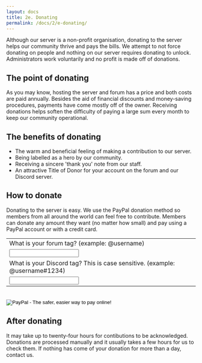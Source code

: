 ```yaml
---
layout: docs
title: 2e. Donating
permalink: /docs/2/e-donating/
---
```

Although our server is a non-profit organisation, donating to the server helps our community thrive and pays the bills.
We attempt to not force donating on people and nothing on our server requires donating to unlock.
Administrators work voluntarily and no profit is made off of donations.

## The point of donating
As you may know, hosting the server and forum has a price and both costs are paid annually.
Besides the aid of financial discounts and money-saving procedures, payments have come mostly off of the owner.
Receiving donations helps soften the difficulty of paying a large sum every month to keep our community operational.

## The benefits of donating
* The warm and beneficial feeling of making a contribution to our server.
* Being labelled as a hero by our community.
* Receiving a sincere 'thank you' note from our staff.
* An attractive Title of Donor for your account on the forum and our Discord server.

## How to donate
Donating to the server is easy.
We use the PayPal donation method so members from all around the world can feel free to contribute.
Members can donate any amount they want (no matter how small) and pay using a PayPal account or with a credit card.
<br>
<form action="https://www.paypal.com/cgi-bin/webscr" method="post" target="_top">
<input type="hidden" name="cmd" value="_donations">
<input type="hidden" name="business" value="FWM82LFV53MKE">
<input type="hidden" name="lc" value="US">
<input type="hidden" name="item_name" value="Shadow.GA">
<input type="hidden" name="button_subtype" value="services">
<input type="hidden" name="currency_code" value="USD">
<input type="hidden" name="bn" value="PP-BuyNowBF:btn_buynowCC_LG.gif:NonHosted">
<table>
<tr><td><input type="hidden" name="on0" value="What is your forum tag?">What is your forum tag? (example: @username)</td></tr><tr><td><input type="text" name="os0" maxlength="200"></td></tr>
<tr><td><input type="hidden" name="on1" value="What is your Discord tag?">What is your Discord tag? This is case sensitive. (example: @username#1234)</td></tr><tr><td><input type="text" name="os1" maxlength="200"></td></tr>
</table>
<br>
<input type="image" src="https://www.paypalobjects.com/en_US/i/btn/btn_donateCC_LG.gif" border="0" name="submit" alt="PayPal - The safer, easier way to pay online!">
<img alt="" border="0" src="https://www.paypalobjects.com/en_US/i/scr/pixel.gif" width="1" height="1">
</form>

## After donating
It may take up to twenty-four hours for contibutions to be acknowledged.
Donations are processed manually and it usually takes a few hours for us to check them.
If nothing has come of your donation for more than a day, contact us.
